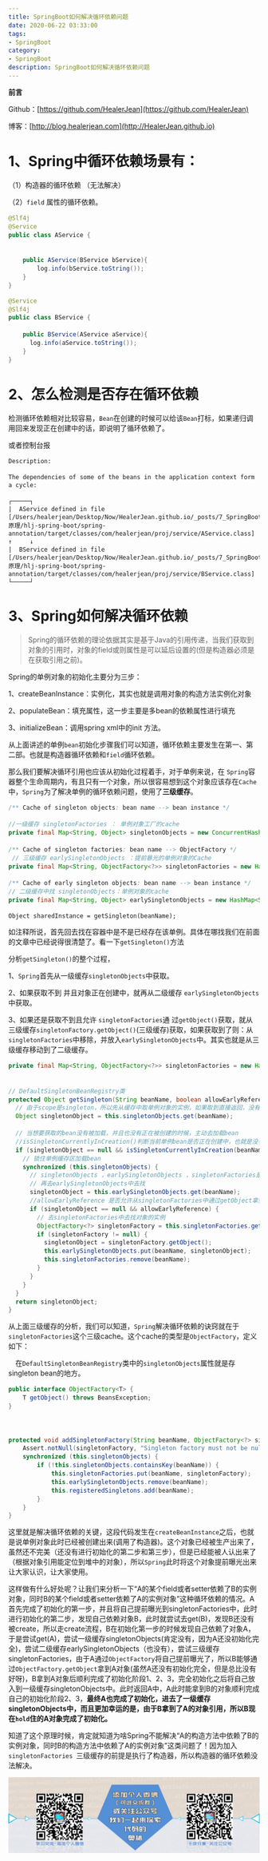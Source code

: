 ```yaml
---
title: SpringBoot如何解决循环依赖问题
date: 2020-06-22 03:33:00
tags: 
- SpringBoot
category: 
- SpringBoot
description: SpringBoot如何解决循环依赖问题
---
```


**前言**     

 Github：[https://github.com/HealerJean](https://github.com/HealerJean)         

 博客：[http://blog.healerjean.com](http://HealerJean.github.io)          



# 1、Spring中循环依赖场景有：   

（1）构造器的循环依赖    （无法解决）

（2）`field` 属性的循环依赖。

```java
@Slf4j
@Service
public class AService {


    public AService(BService bService){
        log.info(bService.toString());
    }
}
```



```java
@Service
@Slf4j
public class BService {

    public BService(AService aService){
      log.info(aService.toString());
    }
}
```





# 2、怎么检测是否存在循环依赖



检测循环依赖相对比较容易，`Bean`在创建的时候可以给该`Bean`打标，如果递归调用回来发现正在创建中的话，即说明了循环依赖了。

或者控制台报

```
Description:

The dependencies of some of the beans in the application context form a cycle:

┌─────┐
|  AService defined in file [/Users/healerjean/Desktop/Now/HealerJean.github.io/_posts/7_SpringBoot/2020_06_04_SpringBoot原理/hlj-spring-boot/spring-annotation/target/classes/com/healerjean/proj/service/AService.class]
↑     ↓
|  BService defined in file [/Users/healerjean/Desktop/Now/HealerJean.github.io/_posts/7_SpringBoot/2020_06_04_SpringBoot原理/hlj-spring-boot/spring-annotation/target/classes/com/healerjean/proj/service/BService.class]
└─────┘

```







# 3、Spring如何解决循环依赖

> Spring的循环依赖的理论依据其实是基于Java的引用传递，当我们获取到对象的引用时，对象的field或则属性是可以延后设置的(但是构造器必须是在获取引用之前)。





Spring的单例对象的初始化主要分为三步：  

1、createBeanInstance：实例化，其实也就是调用对象的构造方法实例化对象   

2、populateBean：填充属性，这一步主要是多bean的依赖属性进行填充   

3、initializeBean：调用spring xml中的init 方法。



从上面讲述的单例`bean`初始化步骤我们可以知道，循环依赖主要发生在第一、第二部。也就是构造器循环依赖和`field`循环依赖。   

那么我们要解决循环引用也应该从初始化过程着手，对于单例来说，在 `Spring`容器整个生命周期内，有且只有一个对象，所以很容易想到这个对象应该存在`Cache`中，`Spring`为了解决单例的循环依赖问题，使用了**三级缓存**。   

```java
/** Cache of singleton objects: bean name --> bean instance */

//一级缓存 singletonFactories ： 单例对象工厂的cache 
private final Map<String, Object> singletonObjects = new ConcurrentHashMap<String, Object>(256);

/** Cache of singleton factories: bean name --> ObjectFactory */
 // 三级缓存 earlySingletonObjects ：提前暴光的单例对象的Cache
private final Map<String, ObjectFactory<?>> singletonFactories = new HashMap<String, ObjectFactory<?>>(16);

/** Cache of early singleton objects: bean name --> bean instance */
// 二级缓存中找 singletonObjects：单例对象的cache
private final Map<String, Object> earlySingletonObjects = new HashMap<String, Object>(16);

```



`Object sharedInstance = getSingleton(beanName);`    

如注释所说，首先回去找在容器中是不是已经存在该单例。具体在哪找我们在前面的文章中已经说得很清楚了。看一下`getSingleton()`方法   



分析`getSingleton()`的整个过程，   

1、`Spring`首先从一级缓存`singletonObjects`中获取。   

2、如果获取不到 并且对象正在创建中，就再从二级缓存 `earlySingletonObjects`中获取。       

3、如果还是获取不到且允许 `singletonFactories`通 过`getObject()`获取，就从三级缓存`singletonFactory.getObject()`(三级缓存)获取，如果获取到了则：从`singletonFactories`中移除，并放入`earlySingletonObjects`中。其实也就是从三级缓存移动到了二级缓存。



```java
private final Map<String, ObjectFactory<?>> singletonFactories = new HashMap<>(16);


// DefaultSingletonBeanRegistry类
protected Object getSingleton(String beanName, boolean allowEarlyReference) {
  // 由于scope是singleton，所以先从缓存中取单例对象的实例，如果取到直接返回，没有取到加载bean
  Object singletonObject = this.singletonObjects.get(beanName);

  // 当想要获取的bean没有被加载，并且也没有正在被创建的时候，主动去加载bean
  //isSingletonCurrentlyInCreation()判断当前单例bean是否正在创建中，也就是没有初始化完成(比如A的构造器依赖了B对象所以得先去创建B对象， 或则在A的populateBean过程中依赖了B对象，得先去创建B对象，这时的A就是处于创建中的状态。
  if (singletonObject == null && isSingletonCurrentlyInCreation(beanName)) {
    // 锁住单例缓存区加载bean
    synchronized (this.singletonObjects) {
      // singletonObjects ，earlySingletonObjects ，singletonFactories是一个单例实例的三种存在状态
      // 再去earlySingletonObjects中去找
      singletonObject = this.earlySingletonObjects.get(beanName);
      //allowEarlyReference 是否允许从singletonFactories中通过getObject拿到对象
      if (singletonObject == null && allowEarlyReference) {
        // 去singletonFactories中去找对象的实例
        ObjectFactory<?> singletonFactory = this.singletonFactories.get(beanName);
        if (singletonFactory != null) {
          singletonObject = singletonFactory.getObject();
          this.earlySingletonObjects.put(beanName, singletonObject);
          this.singletonFactories.remove(beanName);
        }
      }
    }
  }
  return singletonObject;
}
```





从上面三级缓存的分析，我们可以知道，`Spring`解决循环依赖的诀窍就在于`singletonFactories`这个三级cache。这个cache的类型是`ObjectFactory`，定义如下：   

　在`DefaultSingletonBeanRegistry`类中的`singletonObjects`属性就是存singleton bean的地方。    

```java
public interface ObjectFactory<T> {
    T getObject() throws BeansException;
}



protected void addSingletonFactory(String beanName, ObjectFactory<?> singletonFactory) {
    Assert.notNull(singletonFactory, "Singleton factory must not be null");
    synchronized (this.singletonObjects) {
        if (!this.singletonObjects.containsKey(beanName)) {
            this.singletonFactories.put(beanName, singletonFactory);
            this.earlySingletonObjects.remove(beanName);
            this.registeredSingletons.add(beanName);
        }
    }
}
```



这里就是解决循环依赖的关键，这段代码发生在`createBeanInstance`之后，也就是说单例对象此时已经被创建出来(调用了构造器)。这个对象已经被生产出来了，虽然还不完美（还没有进行初始化的第二步和第三步），但是已经能被人认出来了（根据对象引用能定位到堆中的对象），所以`Spring`此时将这个对象提前曝光出来让大家认识，让大家使用。



这样做有什么好处呢？让我们来分析一下“A的某个field或者setter依赖了B的实例对象，同时B的某个field或者setter依赖了A的实例对象”这种循环依赖的情况。A首先完成了初始化的第一步，并且将自己提前曝光到singletonFactories中，此时进行初始化的第二步，发现自己依赖对象B，此时就尝试去get(B)，发现B还没有被create，所以走create流程，B在初始化第一步的时候发现自己依赖了对象A，于是尝试get(A)，尝试一级缓存singletonObjects(肯定没有，因为A还没初始化完全)，尝试二级缓存earlySingletonObjects（也没有），尝试三级缓存singletonFactories，由于A通过`ObjectFactory`将自己提前曝光了，所以B能够通过`ObjectFactory.getObject`拿到A对象(虽然A还没有初始化完全，但是总比没有好呀)，B拿到A对象后顺利完成了初始化阶段1、2、3，完全初始化之后将自己放入到一级缓存singletonObjects中。此时返回A中，A此时能拿到B的对象顺利完成自己的初始化阶段2、3，**最终A也完成了初始化，进去了一级缓存singletonObjects中，而且更加幸运的是，由于B拿到了A的对象引用，所以B现在`hold`住的A对象完成了初始化。**



知道了这个原理时候，肯定就知道为啥Spring不能解决“A的构造方法中依赖了B的实例对象，同时B的构造方法中依赖了A的实例对象”这类问题了！因为加入`singletonFactories `三级缓存的前提是执行了构造器，所以构造器的循环依赖没法解决。













































![ContactAuthor](https://raw.githubusercontent.com/HealerJean/HealerJean.github.io/master/assets/img/artical_bottom.jpg)





<link rel="stylesheet" href="https://unpkg.com/gitalk/dist/gitalk.css">

<script src="https://unpkg.com/gitalk@latest/dist/gitalk.min.js"></script> 
<div id="gitalk-container"></div>    
 <script type="text/javascript">
    var gitalk = new Gitalk({
		clientID: `1d164cd85549874d0e3a`,
		clientSecret: `527c3d223d1e6608953e835b547061037d140355`,
		repo: `HealerJean.github.io`,
		owner: 'HealerJean',
		admin: ['HealerJean'],
		id: 'AAAAAAAAAAAAAAA',
    });
    gitalk.render('gitalk-container');
</script> 
